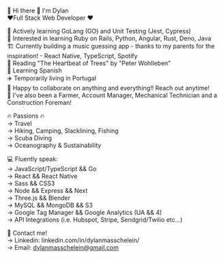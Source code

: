 👋 Hi there 👋 I'm Dylan  
❤️‍ Full Stack Web Developer ❤️‍

🌱 Actively learning GoLang (GO) and Unit Testing (Jest, Cypress)  
📖 Interested in learning Ruby on Rails, Python, Angular, Rust, Deno, Java  
🏗️ Currently building a music guessing app - thanks to my parents for the inspiration! - React Native, TypeScript, Spotify  
📕 Reading "The Heartbeat of Trees" by "Peter Wohlleben"  
🌮 Learning Spanish  
✈️ Temporarily living in Portugal  
👯 Happy to collaborate on anything and everything!! Reach out anytime!  
📜 I've also been a Farmer, Account Manager, Mechanical Technician and a Construction Foreman!  

🔥 Passions 🔥  
-> Travel  
-> Hiking, Camping, Slacklining, Fishing    
-> Scuba Diving   
-> Oceanography & Sustainability  
        
 💻 Fluently speak:    
 -> JavaScript/TypeScript && Go  
 -> React && React Native  
 -> Sass && CSS3    
 -> Node && Express && Next  
 -> Three.js && Blender  
 -> MySQL && MongoDB && S3  
 -> Google Tag Manager && Google Analytics (UA && 4)  
 -> API Integrations (i.e. Hubspot, Stripe, Sendgrid/Twilio etc...)  
  
 📇 Contact me!  
 -> Linkedin: linkedin.com/in/dylanmasschelein/  
 -> Email: dylanmasschelein@gmail.com  

